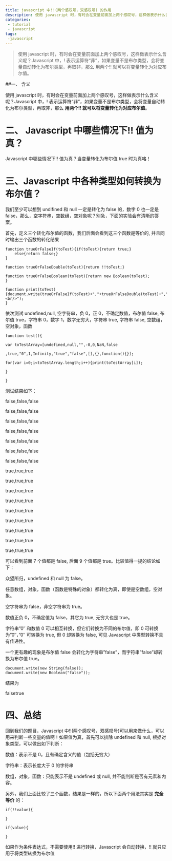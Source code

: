 ```yaml
---
title: javascript 中!!(两个感叹号，双感叹号) 的作用
description: 使用 javascript 时，有时会在变量前面加上两个感叹号，这样做表示什么含义呢？Javascript 中，! 表示运算符“非”，如果变量不是布尔类型，会将变量自动转化为布尔类型，再取非，那么 用两个!! 就可以将变量转化为对应布尔值。
categories:
 - tutorial
 - javascript
tags:
 -javascript
---
```


> 使用 javascript 时，有时会在变量前面加上两个感叹号，这样做表示什么含义呢？Javascript 中，! 表示运算符“非”，如果变量不是布尔类型，会将变量自动转化为布尔类型，再取非，那么 用两个!! 就可以将变量转化为对应布尔值。

<!-- more -->



##一、 含义

使用 javascript 时，有时会在变量前面加上两个感叹号，这样做表示什么含义呢？Javascript 中，! 表示运算符“非”，如果变量不是布尔类型，会将变量自动转化为布尔类型，再取非，那么 **用两个!! 就可以将变量转化为对应布尔值**。

# 二、 Javascript 中哪些情况下!! 值为真？

Javascript 中哪些情况下!! 值为真？当变量转化为布尔值 true 时为真咯！

# 三、Javascript 中各种类型如何转换为布尔值？

我们至少可以想到 undifined 和 null 一定是转化为 false 的，数字 0 也一定是 false，那么，空字符串，空数组，空对象呢？别急，下面的实验会有清晰的答案。

首先，定义三个转化布尔值的函数，我们后面会看到这三个函数是等价的, 并且同时输出三个函数的转化结果

```
function trueOrFalseIf(toTest){if(toTest){return true;}
    else{return false;}
}

function trueOrFalseDouble(toTest){return !!toTest;}

function trueOrFalseBoolean(toTest){return new Boolean(toTest);
}

function print(toTest){document.write(trueOrFalseIf(toTest)+","+trueOrFalseDouble(toTest)+","+trueOrFalseBoolean(toTest)+"<br/>");
}
```

依次测试 undefined,null, 空字符串，负 0，正 0，不确定数值，布尔值 false, 布尔值 true，字符串 0，数字 1，数字无穷大，字符串 true, 字符串 false, 空数组，空对象，函数

```
function test(){

var toTestArray=[undefined,null,"",-0,0,NaN,false

,true,"0",1,Infinity,"true","false",[],{},function(){}];

for(var i=0;i<toTestArray.length;i++){print(toTestArray[i]);

}

}
```

测试结果如下：

false,false,false

false,false,false

false,false,false

false,false,false

false,false,false

false,false,false

false,false,false

true,true,true

true,true,true

true,true,true

true,true,true

true,true,true

true,true,true

true,true,true

true,true,true

true,true,true

可以看到前面 7 个值都是 false, 后面 9 个值都是 true。比较值得一提的结论如下：

众望所归，undefined 和 null 为 false。

任意数组，对象，函数（函数是特殊的对象）都转化为真，即使是空数组，空对象。

空字符串为 false，非空字符串为 true。

数值正负 0，不确定值为 false，其它为 true, 无穷大也是 true。

字符串”0″ 和数值 0 可以相互转换，但它们转换为不同的布尔值，即 0 可转换为”0″，”0″ 可转换为 true, 但 0 却转换为 false, 可见 Javascript 中类型转换不具有传递性。

一个更有趣的现象是布尔值 false 会转化为字符串”false”，而字符串”false”却转换为布尔值 true。

```
document.write(new String(false));
document.write(new Boolean("false"));
```

结果为

falsetrue

# 四、总结

回到我们的题目，Javascript 中!!(两个感叹号，双感叹号)可以用来做什么，可以用来判断一些变量的值啊！如果值为真，首先可以排除 undefined 和 null, 根据对象类型，可以做出如下判断：

数值：表示不是 0，且有确定含义的值（包括无穷大）

字符串：表示长度大于 0 的字符串

数组，对象，函数：只能表示不是 undefined 或 null, 并不能判断是否有元素和内容。

另外，我们上面比较了三个函数，结果是一样的，所以下面两个用法其实是 **完全等价** 的：

```
if(!!value){

}

if(value){

}
```

如果作为条件表达式，不需要使用!! 进行转换，Javascript 会自动转换，!! 就只应用于将类型转换为布尔值